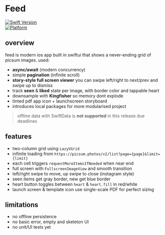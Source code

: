 # Feed

[![Swift Version](https://img.shields.io/badge/Swift-6%2B-orange.svg)](https://swift.org)  
[![Platform](https://img.shields.io/badge/Platform-iOS%2017.0%2B-blue.svg)](https://developer.apple.com/ios)

## overview

feed is modern ios app built in swiftui that shows a never-ending grid of picsum images. used:

- **async/await** (modern concurrency)  
- simple **pagination** (infinite scroll)  
- **story-style full screen viewer** you can swipe left/right to next/prev and swipe up to dismiss  
- track **seen** & **liked** state per image, with border color and tappable heart
- downsample with **Kingfisher** so memory dont explode  
- tinted pdf app icon + launchscreen storyboard
- introduces local packages for more modularised project

> offline data with SwiftData is **not supported** in this release due deadlines

## features

- two-column grid using `LazyVGrid`  
- infinite loading from `https://picsum.photos/v2/list?page={page}&limit={limit}`  
- each cell triggers `requestMoreItemsIfNeeded` when near end  
- full screen with `FullscreenImageView` and smooth transition  
- left/right swipe to move, up swipe to close (instagram style)  
- seen items get gray border, new get blue border  
- heart button toggles between `heart` & `heart.fill` in red/white  
- launch screen & template icon use single-scale PDF for perfect sizing  

## limitations

- no offline persistence
- no basic error, empty and skeleton UI
- no unit/UI tests yet  
